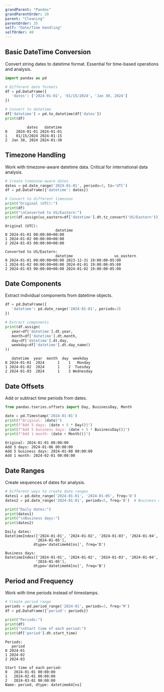 ```yaml
---
grandParent: "Pandas"
grandParentOrder: 20
parent: "Cleaning"
parentOrder: 35
self: "Date/Time Handling"
selfOrder: 40
---
```


## Basic DateTime Conversion
Convert string dates to datetime format. Essential for time-based operations and analysis.

```python
import pandas as pd

# Different date formats
df = pd.DataFrame({
   'dates': ['2024-01-01', '01/15/2024', 'Jan 30, 2024']
})

# Convert to datetime
df['datetime'] = pd.to_datetime(df['dates'])
print(df)
```
```output
          dates   datetime
0    2024-01-01 2024-01-01
1    01/15/2024 2024-01-15
2  Jan 30, 2024 2024-01-30
```

## Timezone Handling
Work with timezone-aware datetime data. Critical for international data analysis.

```python
# Create timezone-aware dates
dates = pd.date_range('2024-01-01', periods=3, tz='UTC')
df = pd.DataFrame({'datetime': dates})

# Convert to different timezone
print("Original (UTC):")
print(df)
print("\nConverted to US/Eastern:")
print(df.assign(us_eastern=df['datetime'].dt.tz_convert('US/Eastern')))
```
```output
Original (UTC):
                       datetime
0 2024-01-01 00:00:00+00:00
1 2024-01-02 00:00:00+00:00
2 2024-01-03 00:00:00+00:00

Converted to US/Eastern:
                       datetime                   us_eastern
0 2024-01-01 00:00:00+00:00 2023-12-31 19:00:00-05:00
1 2024-01-02 00:00:00+00:00 2024-01-01 19:00:00-05:00
2 2024-01-03 00:00:00+00:00 2024-01-02 19:00:00-05:00
```

## Date Components
Extract individual components from datetime objects.

```python
df = pd.DataFrame({
   'datetime': pd.date_range('2024-01-01', periods=3)
})

# Extract components
print(df.assign(
   year=df['datetime'].dt.year,
   month=df['datetime'].dt.month,
   day=df['datetime'].dt.day,
   weekday=df['datetime'].dt.day_name()
))
```
```output
   datetime  year  month  day  weekday
0 2024-01-01  2024      1    1   Monday
1 2024-01-02  2024      1    2  Tuesday
2 2024-01-03  2024      1    3 Wednesday
```

## Date Offsets
Add or subtract time periods from dates.

```python
from pandas.tseries.offsets import Day, BusinessDay, Month

date = pd.Timestamp('2024-01-01')
print(f"Original: {date}")
print(f"Add 5 days: {date + 5 * Day()}")
print(f"Add 5 business days: {date + 5 * BusinessDay()}")
print(f"Add 1 month: {date + Month()}")
```
```output
Original: 2024-01-01 00:00:00
Add 5 days: 2024-01-06 00:00:00
Add 5 business days: 2024-01-08 00:00:00
Add 1 month: 2024-02-01 00:00:00
```

## Date Ranges
Create sequences of dates for analysis.

```python
# Different ways to create date ranges
dates1 = pd.date_range('2024-01-01', '2024-01-05', freq='D')
dates2 = pd.date_range('2024-01-01', periods=5, freq='B')  # Business days

print("Daily dates:")
print(dates1)
print("\nBusiness days:")
print(dates2)
```
```output
Daily dates:
DatetimeIndex(['2024-01-01', '2024-01-02', '2024-01-03', '2024-01-04',
              '2024-01-05'],
             dtype='datetime64[ns]', freq='D')

Business days:
DatetimeIndex(['2024-01-01', '2024-01-02', '2024-01-03', '2024-01-04',
              '2024-01-05'],
             dtype='datetime64[ns]', freq='B')
```

## Period and Frequency
Work with time periods instead of timestamps.

```python
# Create period range
periods = pd.period_range('2024-01', periods=3, freq='M')
df = pd.DataFrame({'period': periods})

print("Periods:")
print(df)
print("\nStart time of each period:")
print(df['period'].dt.start_time)
```
```output
Periods:
   period
0 2024-01
1 2024-02
2 2024-03

Start time of each period:
0   2024-01-01 00:00:00
1   2024-02-01 00:00:00
2   2024-03-01 00:00:00
Name: period, dtype: datetime64[ns]
```